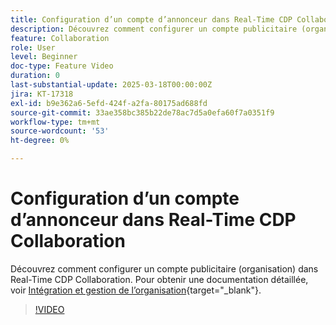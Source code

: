 ```yaml
---
title: Configuration d’un compte d’annonceur dans Real-Time CDP Collaboration
description: Découvrez comment configurer un compte publicitaire (organisation) dans Real-Time CDP Collaboration.
feature: Collaboration
role: User
level: Beginner
doc-type: Feature Video
duration: 0
last-substantial-update: 2025-03-18T00:00:00Z
jira: KT-17318
exl-id: b9e362a6-5efd-424f-a2fa-80175ad688fd
source-git-commit: 33ae358bc385b22de78ac7d5a0efa60f7a0351f9
workflow-type: tm+mt
source-wordcount: '53'
ht-degree: 0%

---
```


# Configuration d’un compte d’annonceur dans Real-Time CDP Collaboration

Découvrez comment configurer un compte publicitaire (organisation) dans Real-Time CDP Collaboration. Pour obtenir une documentation détaillée, voir [Intégration et gestion de l’organisation](https://experienceleague.adobe.com/en/docs/real-time-cdp-collaboration/using/setup/onboard-organization){target="_blank"}.

>[!VIDEO](https://video.tv.adobe.com/v/3452264/?learn=on&enablevpops)
